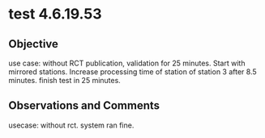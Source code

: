 # test 4.6.19.53
## Objective 

use case: without RCT publication, validation for 25 minutes. Start with mirrored stations. Increase processing time of station of station 3 after 8.5 minutes. finish test in 25 minutes.

## Observations and Comments
usecase: without rct. system ran fine.

